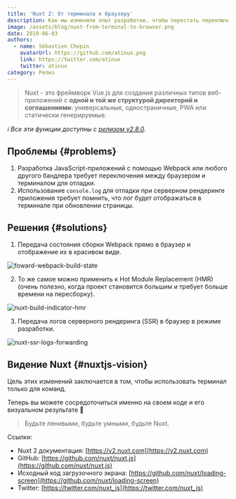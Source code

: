 ```yaml
---
title: 'Nuxt 2: От терминала к браузеру'
description: Как мы изменили опыт разработки, чтобы перестать переключаться между терминалом и браузером.
image: /assets/blog/nuxt-from-terminal-to-browser.png
date: 2019-06-03
authors:
  - name: Sébastien Chopin
    avatarUrl: https://github.com/atinux.png
    link: https://twitter.com/atinux
    twitter: atinux
category: Релиз
---
```


> Nuxt - это фреймворк Vue.js для создания различных типов веб-приложений с **одной и той же структурой директорий и соглашениями**: универсальные, одностраничные, PWA или статически генерируемые.

_ℹ️ Все эти функции доступны с [релизом v2.8.0](https://github.com/nuxt/nuxt.js/releases/tag/v2.8.0)._

## Проблемы {#problems}

1. Разработка JavaScript-приложений с помощью Webpack или любого другого бандлера требует переключения между браузером и терминалом для отладки.
2. Использование `console.log` для отладки при серверном рендеринге приложения требует помнить, что лог будет отображаться в терминале при обновлении страницы.

## Решения {#solutions}

1. Передача состояния сборки Webpack прямо в браузер и отображение их в красивом виде.

![foward-webpack-build-state](https://res.cloudinary.com/practicaldev/image/fetch/s--1u6wSHPt--/c_limit%2Cf_auto%2Cfl_progressive%2Cq_66%2Cw_880/https://user-images.githubusercontent.com/904724/58880743-ec7a3280-86d8-11e9-8856-8d9d22b89b70.gif)

2. То же самое можно применить к Hot Module Replacement (HMR) (очень полезно, когда проект становится большим и требует больше времени на пересборку).

![nuxt-build-indicator-hmr](https://res.cloudinary.com/practicaldev/image/fetch/s--faVtF222--/c_limit%2Cf_auto%2Cfl_progressive%2Cq_66%2Cw_880/https://user-images.githubusercontent.com/904724/58547105-129a6100-8207-11e9-9c61-a93956a17727.gif)

3. Передача логов серверного рендеринга (SSR) в браузер в режиме разработки.

![nuxt-ssr-logs-forwarding](https://res.cloudinary.com/practicaldev/image/fetch/s--bwQ8iEq2--/c_limit%2Cf_auto%2Cfl_progressive%2Cq_66%2Cw_880/https://user-images.githubusercontent.com/904724/58566291-a3396700-8230-11e9-9dd6-09c3ff8578d2.gif)

## Видение Nuxt {#nuxtjs-vision}

Цель этих изменений заключается в том, чтобы использовать терминал только для команд.

Теперь вы можете сосредоточиться именно на своем коде и его визуальном результате 🙂

> Будьте ленивыми, будьте умными, будьте Nuxt.

Ссылки:

- Nuxt 2 документация: [https://v2.nuxt.com](https://v2.nuxt.com)
- GitHub: [https://github.com/nuxt/nuxt.js](https://github.com/nuxt/nuxt.js)
- Исходный код загрузочного экрана: [https://github.com/nuxt/loading-screen](https://github.com/nuxt/loading-screen)
- Twitter: [https://twitter.com/nuxt_js](https://twitter.com/nuxt_js)
